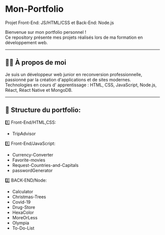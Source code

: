 # Mon-Portfolio
Projet Front-End: JS/HTML/CSS et Back-End: Node.js

Bienvenue sur mon portfolio personnel !  
Ce repository présente mes projets réalisés lors de ma formation en développement web.

---

## 🧑‍💻 À propos de moi
Je suis un développeur web junior en reconversion professionnelle, passionné par la création d'applications et de sites modernes.  
Technologies en cours d' apprentissage : HTML, CSS, JavaScript, Node.js, Réact, Réact Native et MongoDB.

---

## 📂 Structure du portfolio:

1️⃣ Front-End/HTML,CSS:
  - TripAdvisor
    
1️⃣ Front-End/JavaScript:
- Currency-Converter
- Favorite-movies
- Request-Countries-and-Capitals
- passwordGenerator



 2️⃣ BACK-END/Node: 
- Calculator
- Christmas-Trees
- Covid-19
- Drug-Store
- HexaColor
- MoreOrLess
- Olympia
- To-Do-List

